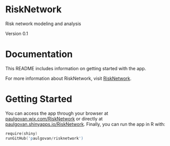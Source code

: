 # RiskNetwork
Risk network modeling and analysis

Version 0.1 
# Documentation
This README includes information on getting started with the app.

For more information about RiskNetwork, visit [RiskNetwork](http://paulgovan.wix.com/RiskNetwork).
# Getting Started
You can access the app through your browser at [paulgovan.wix.com/RiskNetwork](http://paulgovan.wix.com/risknetwork) or directly at [paulgovan.shinyapps.io/RiskNetwork](https://paulgovan.shinyapps.io/risknetwork). Finally, you can run the app in R with:

```S
require(shiny)
runGitHub('paulgovan/risknetwork')
```


